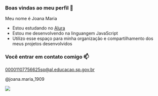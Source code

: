 ### Boas vindas ao meu perfil 💙

Meu nome é Joana Maria

- Estou estudando no [Alura](https://www.alura.com.br)
- Estou me desenvolvendo na linguangem JavaScript
- Utilizo esse espaço para minha organização e compartilhamento dos meus projetos desenvolvidos

### Você entrar em contato comigo 📫

00001107756625sp@al.educacao.sp.gov.br

@joana.maria_1909

![](https://media.tenor.com/7Sy3BKSZ6u8AAAAM/peach-goma.gif)
